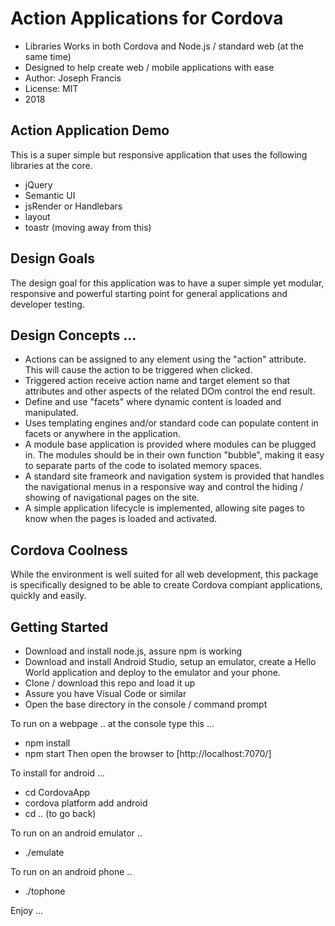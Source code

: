 # Action Applications for Cordova
* Libraries Works in both Cordova and Node.js / standard web (at the same time)
* Designed to help create web / mobile applications with ease
* Author: Joseph Francis
* License: MIT
* 2018

## Action Application Demo
This is a super simple but responsive application that uses the following libraries at the core.
* jQuery
* Semantic UI
* jsRender or Handlebars
* layout
* toastr (moving away from this)

## Design Goals
The design goal for this application was to have a super simple yet modular, responsive and powerful starting point for general applications and developer testing.

## Design Concepts ...
* Actions can be assigned to any element using the "action" attribute.  This will cause the action to be triggered when clicked. 
* Triggered action receive action name and  target element so that attributes and other aspects of the related DOm  control the end result.
* Define and use "facets" where dynamic content is loaded and manipulated.
* Uses templating engines and/or standard code can populate content in facets or anywhere in the application.
* A module base application is provided where modules can be plugged in.  The modules should be in their own function "bubble", making it easy to separate parts of the code to isolated memory spaces.
* A standard site frameork and navigation system is provided that handles the navigational menus in a responsive way and control the hiding / showing of navigational pages on the site.
* A simple application lifecycle is implemented, allowing site pages to know when the pages is loaded and activated.


## Cordova Coolness
While the environment is well suited for all web development, this package is specifically designed to be able to create Cordova compiant applications, quickly and easily.

## Getting Started
* Download and install node.js, assure npm is working
* Download and install Android Studio, setup an emulator, create a Hello World application and deploy to the emulator and your phone.
* Clone / download this repo and load it up
* Assure you have Visual Code or similar
* Open the base directory in the console / command prompt

To run on a webpage .. at the console type this ...
- npm install
- npm start
Then open the browser to
[http://localhost:7070/]

To install for android ...
 - cd CordovaApp
 - cordova platform add android
 - cd .. (to go back)

To run on an android emulator ..
 - ./emulate

To run on an android phone ..
 - ./tophone

Enjoy ...

